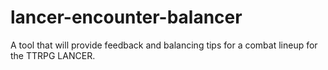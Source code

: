 # lancer-encounter-balancer
A tool that will provide feedback and balancing tips for a combat lineup for the TTRPG LANCER.
